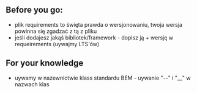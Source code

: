 ## Before you go:

- plik requirements to święta prawda o wersjonowaniu, twoja wersja powinna się zgadzać z tą z pliku
- jeśli dodajesz jakąś bibliotek/framework - dopisz ją + wersję w requeirements (uywajmy LTS'ów)

## For your knowledge

- uywamy w nazewnictwie klass standardu BEM - uywanie "--" i "\_\_" w nazwach klas
